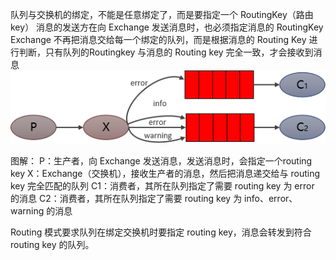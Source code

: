 队列与交换机的绑定，不能是任意绑定了，而是要指定一个 RoutingKey（路由key）
消息的发送方在向 Exchange 发送消息时，也必须指定消息的 RoutingKey
Exchange 不再把消息交给每一个绑定的队列，而是根据消息的 Routing Key 进行判断，只有队列的Routingkey 与消息的 Routing key 完全一致，才会接收到消息
![img.png](img.png)

图解：
P：生产者，向 Exchange 发送消息，发送消息时，会指定一个routing key
X：Exchange（交换机），接收生产者的消息，然后把消息递交给与 routing key 完全匹配的队列
C1：消费者，其所在队列指定了需要 routing key 为 error 的消息
C2：消费者，其所在队列指定了需要 routing key 为 info、error、warning 的消息


Routing 模式要求队列在绑定交换机时要指定 routing key，消息会转发到符合 routing key 的队列。
